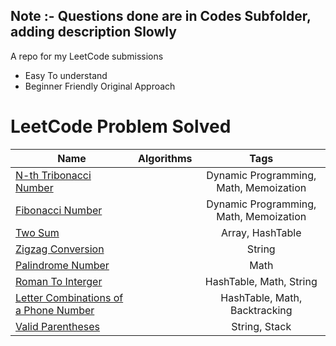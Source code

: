 ## Note :- Questions done are in Codes Subfolder, adding description Slowly

 A repo for my LeetCode submissions
- Easy To understand 
- Beginner Friendly
Original Approach 

# LeetCode Problem Solved
| Name                | Algorithms | Tags |
| --------------------|:-----------|:----:|
|[N-th Tribonacci Number](https://leetcode.com/problems/n-th-tribonacci-number/)|  | Dynamic Programming, Math, Memoization
|[Fibonacci Number](https://leetcode.com/problems/fibonacci-number/)|  | Dynamic Programming, Math, Memoization
|[Two Sum](https://leetcode.com/problems/two-sum/)|  | Array, HashTable
|[Zigzag Conversion](https://leetcode.com/problems/zigzag-conversion/)|  | String
|[Palindrome Number](https://leetcode.com/problems/palindrome-number/)|  | Math
|[Roman To Interger](https://leetcode.com/problems/roman-to-integer/)|  | HashTable, Math, String
|[Letter Combinations of a Phone Number](https://leetcode.com/problems/letter-combinations-of-a-phone-number/)| | HashTable, Math, Backtracking
| [Valid Parentheses](https://leetcode.com/problems/valid-parentheses/)|  | String, Stack
